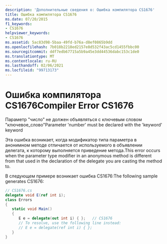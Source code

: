 ```yaml
---
description: 'Дополнительные сведения о: Ошибка компилятора CS1676'
title: Ошибка компилятора CS1676
ms.date: 07/20/2015
f1_keywords:
- CS1676
helpviewer_keywords:
- CS1676
ms.assetid: 5ac83d98-5baa-49fd-b76a-d8ef0865b9dd
ms.openlocfilehash: 7b018b2218ed2157e8d532f43ac5cd1455fbbc00
ms.sourcegitcommit: ddf7edb67715a5b9a45e3dd44536dabc153c1de0
ms.translationtype: MT
ms.contentlocale: ru-RU
ms.lasthandoff: 02/06/2021
ms.locfileid: "99713173"
---
```

# <a name="compiler-error-cs1676"></a><span data-ttu-id="a7bae-103">Ошибка компилятора CS1676</span><span class="sxs-lookup"><span data-stu-id="a7bae-103">Compiler Error CS1676</span></span>

<span data-ttu-id="a7bae-104">Параметр "число" не должен объявляться с ключевым словом "ключевое_слово"</span><span class="sxs-lookup"><span data-stu-id="a7bae-104">Parameter 'number' must be declared with the 'keyword' keyword</span></span>  
  
 <span data-ttu-id="a7bae-105">Эта ошибка возникает, когда модификатор типа параметра в анонимном методе отличается от используемого в объявлении делегата, к которому выполняется приведение метода.</span><span class="sxs-lookup"><span data-stu-id="a7bae-105">This error occurs when the parameter type modifier in an anonymous method is different from that used in the declaration of the delegate you are casting the method to.</span></span>  
  
 <span data-ttu-id="a7bae-106">В следующем примере возникает ошибка CS1676:</span><span class="sxs-lookup"><span data-stu-id="a7bae-106">The following sample generates CS1676:</span></span>  
  
```csharp  
// CS1676.cs  
delegate void E(ref int i);  
class Errors
{  
   static void Main()  
   {  
      E e = delegate(out int i) { };   // CS1676  
      // To resolve, use the following line instead:  
      // E e = delegate(ref int i) { };  
   }  
}  
```
